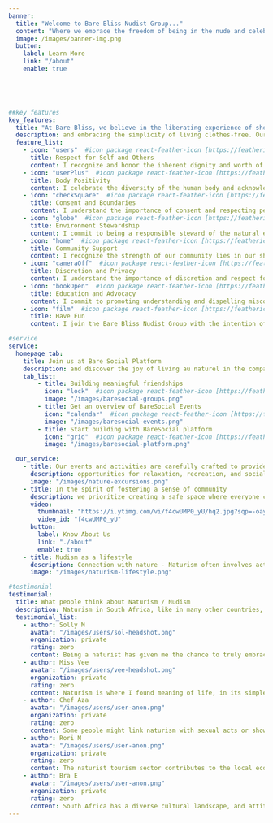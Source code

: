 ```yaml
---
banner:
  title: "Welcome to Bare Bliss Nudist Group..."
  content: "Where we embrace the freedom of being in the nude and celebrate the beauty of naturism in a welcoming and inclusive environment. Our community is founded on principles of respect, acceptance, and body positivity, creating a haven for those who seek a genuine connection with like-minded individuals."
  image: /images/banner-img.png
  button:
    label: Learn More
    link: "/about"
    enable: true


 


##key features
key_features:
  title: "At Bare Bliss, we believe in the liberating experience of shedding societal norms"
  description: and embracing the simplicity of living clothes-free. Our community is diverse, bringing together people from various backgrounds, ages, and walks of life, united by a shared appreciation for the nudist lifestyle.
  feature_list:
    - icon: "users"  #icon package react-feather-icon [https://feathericons.com/]
      title: Respect for Self and Others
      content: I recognize and honor the inherent dignity and worth of each individual within Bare Bliss. I commit to treating others with kindness, understanding, and acceptance, fostering an environment where everyone feels comfortable in their own skin.
    - icon: "userPlus"  #icon package react-feather-icon [https://feathericons.com/]
      title: Body Positivity
      content: I celebrate the diversity of the human body and acknowledge that beauty comes in all shapes, sizes, and forms. I pledge to promote body positivity, free from judgment or discrimination, fostering a culture of self-acceptance and self-love.
    - icon: "checkSquare"  #icon package react-feather-icon [https://feathericons.com/]
      title: Consent and Boundaries
      content: I understand the importance of consent and respecting personal boundaries. I pledge to communicate openly and ensure that all interactions within the Bare Bliss community are consensual and considerate of others' comfort levels.
    - icon: "globe"  #icon package react-feather-icon [https://feathericons.com/]
      title: Environment Stewardship
      content: I commit to being a responsible steward of the natural environment that surrounds us. I will strive to leave no trace, minimizing our impact on the land and promoting sustainability in our activities.
    - icon: "home"  #icon package react-feather-icon [https://feathericons.com/]
      title: Community Support
      content: I recognize the strength of our community lies in our shared values and mutual support. I pledge to contribute positively to the Bare Bliss community, fostering a sense of camaraderie and friendship.
    - icon: "cameraOff"  #icon package react-feather-icon [https://feathericons.com/]
      title: Discretion and Privacy
      content: I understand the importance of discretion and respect for the privacy of our community members. I pledge to maintain the confidentiality of personal information and experiences shared within the group.
    - icon: "bookOpen"  #icon package react-feather-icon [https://feathericons.com/]
      title: Education and Advocacy
      content: I commit to promoting understanding and dispelling misconceptions about naturism. I will actively engage in educating others about the values of Bare Bliss and advocating for a more accepting and open-minded society.
    - icon: "film"  #icon package react-feather-icon [https://feathericons.com/]
      title: Have Fun
      content: I join the Bare Bliss Nudist Group with the intention of creating a space where individuals can experience the joy of naturism in a supportive and respectful community.

#service
service:
  homepage_tab:
    title: Join us at Bare Social Platform
    description: and discover the joy of living au naturel in the company of a supportive and open-minded community. Experience the freedom to be your authentic self, surrounded by individuals who share a common appreciation for the beauty of both the human body and the natural world. Welcome to Bare Social, where nudism is not just a lifestyle but a celebration of uninhibited, genuine connection.
    tab_list:
        - title: Building meaningful friendships
          icon: "lock"  #icon package react-feather-icon [https://feathericons.com/]
          image: "/images/baresocial-groups.png"
        - title: Get an overview of BareSocial Events
          icon: "calendar"  #icon package react-feather-icon [https://feathericons.com/]
          image: "/images/baresocial-events.png"
        - title: Start building with BareSocial platform
          icon: "grid"  #icon package react-feather-icon [https://feathericons.com/]
          image: "/images/baresocial-platform.png"

  our_service:
    - title: Our events and activities are carefully crafted to provide
      description: opportunities for relaxation, recreation, and socializing. Whether it's basking in the sun by the pool, participating in nature excursions, engaging in yoga sessions, or simply enjoying friendly gatherings, Bare Bliss offers a range of experiences that allow our members to connect authentically.
      image: "/images/nature-excursions.png"
    - title: In the spirit of fostering a sense of community
      description: we prioritize creating a safe space where everyone can feel comfortable being themselves. Bare Bliss is a place where judgment is left at the door, and members are encouraged to embrace their individuality without fear of societal pressures.
      video:
        thumbnail: "https://i.ytimg.com/vi/f4cwUMP0_yU/hq2.jpg?sqp=-oaymwEcCOADEI4CSFXyq4qpAw4IARUAAIhCGAFwAcABBg==&rs=AOn4CLCtCeOuQyRDTXpgkT64bQS0o0b69Q"
        video_id: "f4cwUMP0_yU"
      button:
        label: Know About Us
        link: "./about"
        enable: true
    - title: Nudism as a lifestyle
      description: Connection with nature - Naturism often involves activities such as, swimming, or walking barefoot in natural settings. Being nude outdoors allows individuals to feel a deeper connection with nature, fostering a sense of freedom and appreciation for the natural world.
      image: "/images/naturism-lifestyle.png"

#testimonial
testimonial:
  title: What people think about Naturism / Nudism
  description: Naturism in South Africa, like in many other countries, elicits a range of opinions and attitudes among the population. Here are some perspectives commonly found...
  testimonial_list:
    - author: Solly M
      avatar: "/images/users/sol-headshot.png"
      organization: private
      rating: zero
      content: Being a naturist has given me the chance to truly embrace myself without worrying about how others see me. It's like stepping into a world where I can find calmness and forget about the everyday pressures we face. Naturism lets me be at peace with who I am, away from the stress of modern life.
    - author: Miss Vee
      avatar: "/images/users/vee-headshot.png"
      organization: private
      rating: zero
      content: Naturism is where I found meaning of life, in its simplest and liberate form. I finally let all ways down and embrace my love for the natural form on being.
    - author: Chef Aza
      avatar: "/images/users/user-anon.png"
      organization: private
      rating: zero
      content: Some people might link naturism with sexual acts or showing off, which can create misunderstandings and negative ideas. It's important to teach everyone that naturism is not about that. It's more about accepting our bodies and living naturally. By spreading this message, we can help people see naturism in a positive light and understand its values better.
    - author: Rori M
      avatar: "/images/users/user-anon.png"
      organization: private
      rating: zero
      content: The naturist tourism sector contributes to the local economy, particularly in coastal regions where nude beaches and resorts are popular destinations.
    - author: Bra E
      avatar: "/images/users/user-anon.png"
      organization: private
      rating: zero
      content: South Africa has a diverse cultural landscape, and attitudes toward naturism can vary across different cultural groups. In some communities, nudity may be more culturally accepted or even practiced in certain rituals or ceremonies. However, in more conservative or traditional communities, naturism may be viewed with skepticism or disapproval.
---
```


